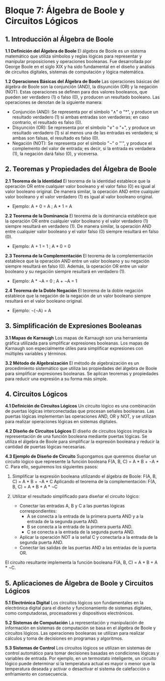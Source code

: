 # Bloque 7: Álgebra de Boole y Circuitos Lógicos

## 1. Introducción al Álgebra de Boole

**1.1 Definición del Álgebra de Boole**
El álgebra de Boole es un sistema matemático que utiliza símbolos y reglas lógicas para representar y manipular proposiciones y operaciones booleanas. Fue desarrollada por George Boole en el siglo XIX y ha sido fundamental en el diseño y análisis de circuitos digitales, sistemas de computación y lógica matemática.

**1.2 Operaciones Básicas del Álgebra de Boole**
Las operaciones básicas del álgebra de Boole son la conjunción (AND), la disyunción (OR) y la negación (NOT). Estas operaciones se definen para dos valores booleanos, que pueden ser verdadero (1) o falso (0), y producen un resultado booleano. Las operaciones se denotan de la siguiente manera:

- Conjunción (AND): Se representa por el símbolo "∧" o "*", y produce un resultado verdadero (1) si ambas entradas son verdaderas; en caso contrario, el resultado es falso (0).
- Disyunción (OR): Se representa por el símbolo "∨" o "+", y produce un resultado verdadero (1) si al menos una de las entradas es verdadera; si ambas son falsas, el resultado es falso (0).
- Negación (NOT): Se representa por el símbolo "¬" o "'", y produce el complemento del valor de entrada; es decir, si la entrada es verdadera (1), la negación dará falso (0), y viceversa.

## 2. Teoremas y Propiedades del Álgebra de Boole

**2.1 Teorema de la Identidad**
El teorema de la identidad establece que la operación OR entre cualquier valor booleano y el valor falso (0) es igual al valor booleano original. De manera similar, la operación AND entre cualquier valor booleano y el valor verdadero (1) es igual al valor booleano original.

- Ejemplo: A + 0 = A ; A * 1 = A

**2.2 Teorema de la Dominancia**
El teorema de la dominancia establece que la operación OR entre cualquier valor booleano y el valor verdadero (1) siempre resultará en verdadero (1). De manera similar, la operación AND entre cualquier valor booleano y el valor falso (0) siempre resultará en falso (0).

- Ejemplo: A + 1 = 1 ; A * 0 = 0

**2.3 Teorema de la Complementación**
El teorema de la complementación establece que la operación AND entre un valor booleano y su negación siempre resultará en falso (0). Además, la operación OR entre un valor booleano y su negación siempre resultará en verdadero (1).

- Ejemplo: A * ¬A = 0 ; A + ¬A = 1

**2.4 Teorema de la Doble Negación**
El teorema de la doble negación establece que la negación de la negación de un valor booleano siempre resultará en el valor booleano original.

- Ejemplo: ¬(¬A) = A

## 3. Simplificación de Expresiones Booleanas

**3.1 Mapas de Karnaugh**
Los mapas de Karnaugh son una herramienta gráfica utilizada para simplificar expresiones booleanas. Los mapas de Karnaugh son especialmente útiles para simplificar expresiones con múltiples variables y términos.

**3.2 Método de Algebraización**
El método de algebraización es un procedimiento sistemático que utiliza las propiedades del álgebra de Boole para simplificar expresiones booleanas. Se aplican teoremas y propiedades para reducir una expresión a su forma más simple.

## 4. Circuitos Lógicos

**4.1 Definición de Circuitos Lógicos**
Un circuito lógico es una combinación de puertas lógicas interconectadas que procesan señales booleanas. Las puertas lógicas implementan las operaciones AND, OR y NOT, y se utilizan para realizar operaciones lógicas en sistemas digitales.

**4.2 Diseño de Circuitos Lógicos**
El diseño de circuitos lógicos implica la representación de una función booleana mediante puertas lógicas. Se utiliza el álgebra de Boole para simplificar la expresión booleana y reducir la cantidad de puertas lógicas necesarias.

**4.3 Ejemplo de Diseño de Circuito**
Supongamos que queremos diseñar un circuito lógico que represente la función booleana F(A, B, C) = A * B + ¬A * C. Para ello, seguiremos los siguientes pasos:

1. Simplificar la expresión booleana utilizando el álgebra de Boole:
   F(A, B, C) = A * B + ¬A * C
   Aplicando el teorema de la complementación: F(A, B, C) = A * B + A * ¬C

2. Utilizar el resultado simplificado para diseñar el circuito lógico:
    - Conectar las entradas A, B y C a las puertas lógicas correspondientes:
        - A se conecta a la entrada de la primera puerta AND y a la entrada de la segunda puerta AND.
        - B se conecta a la entrada de la primera puerta AND.
        - C se conecta a la entrada de la segunda puerta AND.
    - Aplicar la operación NOT a la señal C y conectarla a la entrada de la segunda puerta AND.
    - Conectar las salidas de las puertas AND a las entradas de la puerta OR.

El circuito resultante implementa la función booleana F(A, B, C) = A * B + A * ¬C.

## 5. Aplicaciones de Álgebra de Boole y Circuitos Lógicos

**5.1 Electrónica Digital**
Los circuitos lógicos son fundamentales en la electrónica digital para el diseño y funcionamiento de sistemas digitales, como computadoras, procesadores y dispositivos electrónicos.

**5.2 Sistemas de Computación**
La representación y manipulación de información en sistemas de computación se basa en el álgebra de Boole y circuitos lógicos. Las operaciones booleanas se utilizan para realizar cálculos y toma de decisiones en programas y algoritmos.

**5.3 Sistemas de Control**
Los circuitos lógicos se utilizan en sistemas de control automático para tomar decisiones basadas en condiciones lógicas y variables de entrada. Por ejemplo, en un termostato inteligente, un circuito lógico puede determinar si la temperatura actual es mayor o menor que la temperatura deseada y activar o desactivar el sistema de calefacción o enfriamiento en consecuencia.
